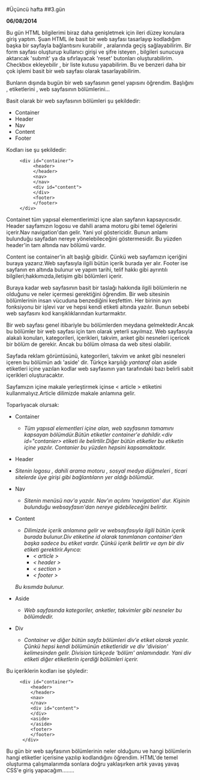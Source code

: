 #Üçüncü hafta
##3.gün

**06/08/2014**



Bu gün HTML bilgilerimi biraz daha genişletmek için ileri düzey konulara giriş yaptım. Şuan HTML ile basit bir web sayfası tasarlayıp kodladığım başka bir sayfayla bağlantısını kurabilir , aralarında geçiş sağlayabilirim. Bir form sayfası oluşturup kullanıcı girişi ve şifre isteyen ,  bilgileri sunucuya aktarıcak 'submit' ya da sıfırlayacak 'reset' butonları oluşturabilirim. Checkbox ekleyebilir , bir liste kutusu yapabilirim. Bu ve benzeri daha bir çok işlemi basit bir web sayfası olarak tasarlayabilirim.

Bunların dışında bugün bir web sayfasının genel yapısını öğrendim. Başlığını ,  etiketlerini , web sayfasının bölümlerini...

Basit olarak bir web sayfasının bölümleri şu şekildedir:
- Container
- Header
- Nav
- Content
- Footer


Kodları ise şu şekildedir:

         <div id="container">
              <header>
              </header>
              <nav>
              </nav>
              <div id="content">
              </div>
              <footer>
              </footer>
         </div>

Containet tüm yapısal elementlerimizi içne alan sayfanın kapsayıcısıdır. Header sayfamızın logosu ve dahili arama motoru gibi temel öğelerini içerir.Nav navigation'dan gelir. Yani yol göstericidir. Bunun anlamı bulunduğu sayfadan nereye yönelebileceğini göstermesidir. Bu yüzden header'in tam altında nav bölümü vardır.

Content ise container'in alt başlığı gibidir. Çünkü web sayfamızın içeriğini buraya yazarız.Web sayfasıyla ilgili bütün içerik burada yer alır. Footer ise sayfanın en altında bulunur ve yapım tarihi, telif hakkı gibi ayrıntılı bilgileri;hakkımızda,iletişim gibi bölümleri içerir.


Buraya kadar web sayfasının basit bir taslağı hakkında ilgili bölümlerin ne olduğunu ve neler içermesi gerektiğini öğrendim. Bir web sitesinin bölümlerinin insan vücuduna benzediğini keşfettim. Her birinin ayrı fonksiyonu bir işlevi var ve hepsi kendi etiketi altında yazılır. Bunun sebebi web sayfasını kod karışıklıklarından kurtarmaktır.


Bir web sayfası genel itibariyle bu bölümlerden meydana gelmektedir.Ancak bu bölümler bir web sayfası için tam olarak yeterli sayılmaz. Web sayfasıyla alakalı konuları, kategorileri, içerikleri, takvim, anket gibi nesneleri içericek bir bölüm de gerekir. Ancak bu bölüm olmasa da web sitesi olabilir.


Sayfada reklam görüntüsünü, kategorileri, takvim ve anket gibi nesneleri içeren bu bölümün adı 'aside' dir. Türkçe karşılığı  *yantaraf* olan aside etiketleri içine yazılan kodlar web sayfasının yan tarafındaki bazı belirli sabit içerikleri oluşturacaktır.


Sayfamızın içine makale yerleştirmek içinse < article >
etiketini kullanmalıyız.Article dilimizde makale anlamına gelir.

Toparlıyacak olursak:

- Container
   -   *Tüm yapısal elementleri içine alan, web sayfasının tamamını kapsayan bölümdür.Bütün etiketler container'e dahildir.<div id="contanier> etiketi ile belirtilir.Diğer bütün etiketler bu etiketin içine yazılır. Contanier bu yüzden hepsini kapsamaktadır.*
-   Header
   -   *Sitenin logosu , dahili arama motoru , sosyal medya düğmeleri , ticari sitelerde üye girişi gibi bağlantıların yer aldığı bölümdür.*

- Nav
   - *Sitenin menüsü nav'a yazılır. Nav'ın açılımı 'navigation' dur. Kişinin bulunduğu websayfasın'dan nereye gidebileceğini belirtir.*
- Content
  - *Dilimizde içerik anlamına gelir ve websayfasıyla ilgili bütün içerik burada bulunur.Div etiketine id olarak tanımlanan container'den başka sadece bu etiket vardır. Çünkü içerik belirtir ve ayrı bir div etiketi gerektirir.Ayrıca:*
    - *< article >*
    - *< header >*
    - *< section >*
    - *< footer >*

   *Bu kısımda bulunur.*
- Aside
     - *Web sayfasında kategoriler, anketler, takvimler gibi nesneler bu bölümdedir.*
- Div
   - *Container ve diğer bütün sayfa bölümleri div'e etiket olarak yazılır. Çünkü hepsi kendi bölümünün etiketleridir ve div 'division' kelimesinden gelir. Division türkçede 'bölüm' anlamındadır. Yani div etiketi diğer etiketlerin içerdiği bölümleri içerir.*

Bu içeriklerin kodları ise şöyledir:


         <div id="container">
             <header>
             </header>
             <nav>
             </nav>
             <div id="content">
             </div>
             <aside>
             </aside>
             <footer>
             </footer>
          </div>

Bu gün bir web sayfasının bölümlerinin neler olduğunu ve hangi bölümlerin hangi etiketler içerisine yazılıp kodlandığını öğrendim. HTML'de temel oluşturma çalışmalarımda sonlara doğru yaklaşırken artık yavaş yavaş CSS'e giriş yapacağım........
